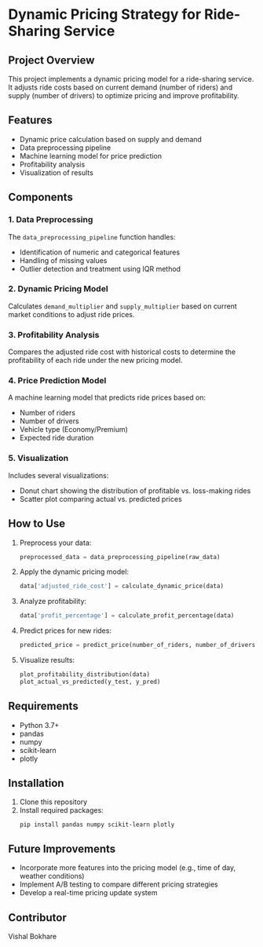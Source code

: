 # Dynamic Pricing Strategy for Ride-Sharing Service

## Project Overview
This project implements a dynamic pricing model for a ride-sharing service. It adjusts ride costs based on current demand (number of riders) and supply (number of drivers) to optimize pricing and improve profitability.

## Features
- Dynamic price calculation based on supply and demand
- Data preprocessing pipeline
- Machine learning model for price prediction
- Profitability analysis
- Visualization of results

## Components

### 1. Data Preprocessing
The `data_preprocessing_pipeline` function handles:
- Identification of numeric and categorical features
- Handling of missing values
- Outlier detection and treatment using IQR method

### 2. Dynamic Pricing Model
Calculates `demand_multiplier` and `supply_multiplier` based on current market conditions to adjust ride prices.

### 3. Profitability Analysis
Compares the adjusted ride cost with historical costs to determine the profitability of each ride under the new pricing model.

### 4. Price Prediction Model
A machine learning model that predicts ride prices based on:
- Number of riders
- Number of drivers
- Vehicle type (Economy/Premium)
- Expected ride duration

### 5. Visualization
Includes several visualizations:
- Donut chart showing the distribution of profitable vs. loss-making rides
- Scatter plot comparing actual vs. predicted prices

## How to Use

1. Preprocess your data:
   ```python
   preprocessed_data = data_preprocessing_pipeline(raw_data)
   ```

2. Apply the dynamic pricing model:
   ```python
   data['adjusted_ride_cost'] = calculate_dynamic_price(data)
   ```

3. Analyze profitability:
   ```python
   data['profit_percentage'] = calculate_profit_percentage(data)
   ```

4. Predict prices for new rides:
   ```python
   predicted_price = predict_price(number_of_riders, number_of_drivers, vehicle_type, Expected_Ride_Duration)
   ```

5. Visualize results:
   ```python
   plot_profitability_distribution(data)
   plot_actual_vs_predicted(y_test, y_pred)
   ```

## Requirements
- Python 3.7+
- pandas
- numpy
- scikit-learn
- plotly

## Installation
1. Clone this repository
2. Install required packages:
   ```
   pip install pandas numpy scikit-learn plotly
   ```

## Future Improvements
- Incorporate more features into the pricing model (e.g., time of day, weather conditions)
- Implement A/B testing to compare different pricing strategies
- Develop a real-time pricing update system

## Contributor
Vishal Bokhare
